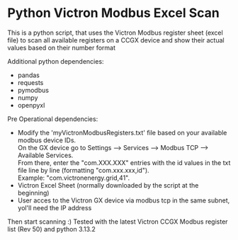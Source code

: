 # Python Victron Modbus Excel Scan

This is a python script, that uses the Victron Modbus register sheet (excel file) to scan all available registers on a CCGX device and show their actual values based on their number format

Additional python dependencies:

- pandas
- requests
- pymodbus
- numpy
- openpyxl

Pre Operational dependencies:

- Modify the 'myVictronModbusRegisters.txt' file based on your available modbus device IDs.<br>
  On the GX device go to Settings --> Services --> Modbus TCP --> Available Services.<br>
  From there, enter the "com.XXX.XXX" entries with the id values in the txt file line by line (formatting "com.xxx.xxx,id").<br>
  Example: "com.victronenergy.grid,41".<br>
- Victron Excel Sheet (normally downloaded by the script at the beginning)
- User acces to the Victron GX device via modbus tcp in the same subnet, yol'll need the IP address

Then start scanning :)
Tested with the latest Victron CCGX Modbus register list (Rev 50) and python 3.13.2
